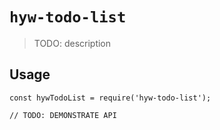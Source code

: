 # `hyw-todo-list`

> TODO: description

## Usage

```
const hywTodoList = require('hyw-todo-list');

// TODO: DEMONSTRATE API
```
